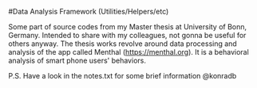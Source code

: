 #Data Analysis Framework (Utilities/Helpers/etc) 

Some part of source codes from my Master thesis at University of Bonn, Germany. Intended to share with my colleagues, not gonna be useful for others anyway. The thesis works revolve around data processing and analysis of the app called Menthal (https://menthal.org). It is a behavioral analysis of smart phone users' behaviors.

P.S. Have a look in the notes.txt for some brief information @konradb  

